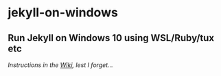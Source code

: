 # jekyll-on-windows
## Run Jekyll on Windows 10 using WSL/Ruby/tux etc ##

_Instructions in the [Wiki](https://github.com/Andy-ABTec/jekyll-on-windows/wiki), lest I forget..._

